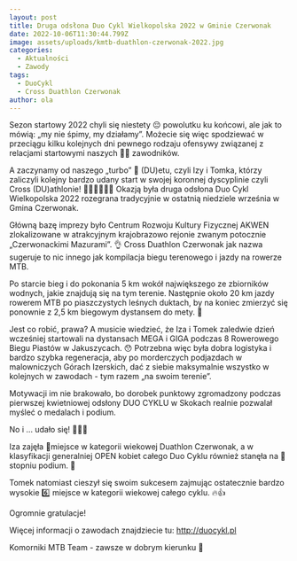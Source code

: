 ```yaml
---
layout: post
title: Druga odsłona Duo Cykl Wielkopolska 2022 w Gminie Czerwonak
date: 2022-10-06T11:30:44.799Z
image: assets/uploads/kmtb-duathlon-czerwonak-2022.jpg
categories:
  - Aktualności
  - Zawody
tags:
  - DuoCykl
  - Cross Duathlon Czerwonak
author: ola
---
```

Sezon startowy 2022 chyli się niestety 😔 powolutku ku końcowi, ale jak to mówią: „my nie śpimy, my działamy”. Możecie się więc spodziewać w przeciągu kilku kolejnych dni pewnego rodzaju ofensywy związanej z relacjami startowymi naszych 🖤💚 zawodników. 

A zaczynamy od naszego „turbo” 🚀 (DU)etu, czyli Izy i Tomka, którzy zaliczyli kolejny bardzo udany start w swojej koronnej dyscyplinie czyli Cross (DU)athlonie! 🏃‍♀️🚵‍♂️🏃‍♂️ Okazją była druga odsłona Duo Cykl Wielkopolska 2022 rozegrana tradycyjnie w ostatnią niedziele września w Gmina Czerwonak. 

Główną bazę imprezy było Centrum Rozwoju Kultury Fizycznej AKWEN zlokalizowane w atrakcyjnym krajobrazowo rejonie zwanym potocznie „Czerwonackimi Mazurami”. 👌 Cross Duathlon Czerwonak jak nazwa sugeruje to nic innego jak kompilacja biegu terenowego i jazdy na rowerze MTB.

Po starcie bieg i do pokonania 5 km wokół największego ze zbiorników wodnych, jakie znajdują się na tym terenie. Następnie około 20 km jazdy rowerem MTB po piaszczystych leśnych duktach, by na koniec zmierzyć się ponownie z 2,5 km biegowym dystansem do mety. 🏁

Jest co robić, prawa? A musicie wiedzieć, że Iza i Tomek zaledwie dzień wcześniej startowali na dystansach MEGA i GIGA podczas 8 Rowerowego Biegu Piastów w Jakuszycach. 😯 Potrzebna więc była dobra logistyka i bardzo szybka regeneracja, aby po morderczych podjazdach w malowniczych Górach Izerskich, dać z siebie maksymalnie wszystko w kolejnych w zawodach - tym razem „na swoim terenie”.

Motywacji im nie brakowało, bo dorobek punktowy zgromadzony podczas pierwszej kwietniowej odsłony DUO CYKLU w Skokach realnie pozwalał myśleć o medalach i podium. 

No i … udało się! 💪👏🤗

Iza zajęła 🥈miejsce w kategorii wiekowej Duathlon Czerwonak, a w klasyfikacji generalniej OPEN kobiet całego Duo Cyklu również stanęła na 🥈stopniu podium. 🫶

Tomek natomiast cieszył się swoim sukcesem zajmując ostatecznie bardzo wysokie 6️⃣ miejsce w kategorii wiekowej całego cyklu. 🔥👍

Ogromnie gratulacje!

Więcej informacji o zawodach znajdziecie tu: <http://duocykl.pl>

Komorniki MTB Team - zawsze w dobrym kierunku 🙂 
